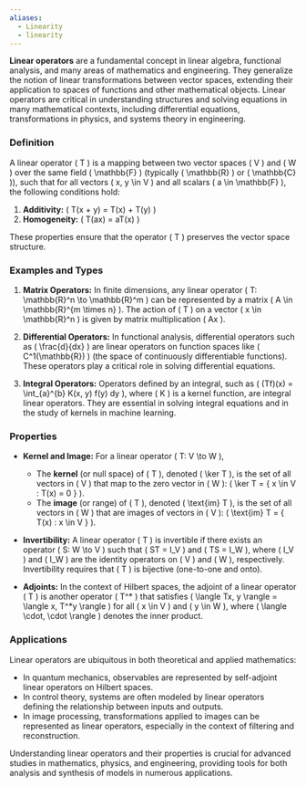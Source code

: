 ```yaml
---
aliases:
  - Linearity
  - linearity
---
```


**Linear operators** are a fundamental concept in linear algebra, functional analysis, and many areas of mathematics and engineering. They generalize the notion of linear transformations between vector spaces, extending their application to spaces of functions and other mathematical objects. Linear operators are critical in understanding structures and solving equations in many mathematical contexts, including differential equations, transformations in physics, and systems theory in engineering.

### Definition

A linear operator \( T \) is a mapping between two vector spaces \( V \) and \( W \) over the same field \( \mathbb{F} \) (typically \( \mathbb{R} \) or \( \mathbb{C} \)), such that for all vectors \( x, y \in V \) and all scalars \( a \in \mathbb{F} \), the following conditions hold:

1. **Additivity:** \( T(x + y) = T(x) + T(y) \)
2. **Homogeneity:** \( T(ax) = aT(x) \)

These properties ensure that the operator \( T \) preserves the vector space structure.

### Examples and Types

1. **Matrix Operators:** In finite dimensions, any linear operator \( T: \mathbb{R}^n \to \mathbb{R}^m \) can be represented by a matrix \( A \in \mathbb{R}^{m \times n} \). The action of \( T \) on a vector \( x \in \mathbb{R}^n \) is given by matrix multiplication \( Ax \).

2. **Differential Operators:** In functional analysis, differential operators such as \( \frac{d}{dx} \) are linear operators on function spaces like \( C^1(\mathbb{R}) \) (the space of continuously differentiable functions). These operators play a critical role in solving differential equations.

3. **Integral Operators:** Operators defined by an integral, such as \( (Tf)(x) = \int_{a}^{b} K(x, y) f(y) dy \), where \( K \) is a kernel function, are integral linear operators. They are essential in solving integral equations and in the study of kernels in machine learning.

### Properties

- **Kernel and Image:** For a linear operator \( T: V \to W \),
  - The **kernel** (or null space) of \( T \), denoted \( \ker T \), is the set of all vectors in \( V \) that map to the zero vector in \( W \): \( \ker T = \{ x \in V : T(x) = 0 \} \).
  - The **image** (or range) of \( T \), denoted \( \text{im} T \), is the set of all vectors in \( W \) that are images of vectors in \( V \): \( \text{im} T = \{ T(x) : x \in V \} \).

- **Invertibility:** A linear operator \( T \) is invertible if there exists an operator \( S: W \to V \) such that \( ST = I_V \) and \( TS = I_W \), where \( I_V \) and \( I_W \) are the identity operators on \( V \) and \( W \), respectively. Invertibility requires that \( T \) is bijective (one-to-one and onto).

- **Adjoints:** In the context of Hilbert spaces, the adjoint of a linear operator \( T \) is another operator \( T^* \) that satisfies \( \langle Tx, y \rangle = \langle x, T^*y \rangle \) for all \( x \in V \) and \( y \in W \), where \( \langle \cdot, \cdot \rangle \) denotes the inner product.

### Applications

Linear operators are ubiquitous in both theoretical and applied mathematics:
- In quantum mechanics, observables are represented by self-adjoint linear operators on Hilbert spaces.
- In control theory, systems are often modeled by linear operators defining the relationship between inputs and outputs.
- In image processing, transformations applied to images can be represented as linear operators, especially in the context of filtering and reconstruction.

Understanding linear operators and their properties is crucial for advanced studies in mathematics, physics, and engineering, providing tools for both analysis and synthesis of models in numerous applications.